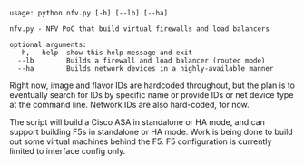 ```
usage: python nfv.py [-h] [--lb] [--ha]

nfv.py - NFV PoC that build virtual firewalls and load balancers

optional arguments:
  -h, --help  show this help message and exit
  --lb        Builds a firewall and load balancer (routed mode)
  --ha        Builds network devices in a highly-available manner
```
  
Right now, image and flavor IDs are hardcoded throughout, but the plan is to eventually search for IDs by specific name or provide IDs or net device type at the command line. Network IDs are also hard-coded, for now.

The script will build a Cisco ASA in standalone or HA mode, and can support building F5s in standalone or HA mode. Work is being done to build out some virtual machines behind the F5. F5 configuration is currently limited to interface config only.
